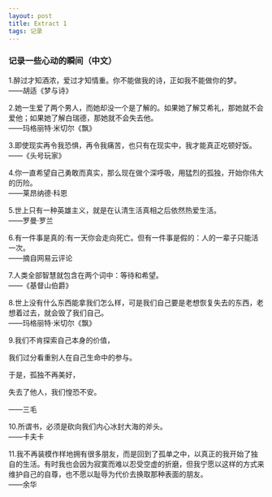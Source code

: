 ```yaml
---
layout: post
title: Extract 1
tags: 记录
---
```


### 记录一些心动的瞬间（中文）

1.醉过才知酒浓，爱过才知情重。你不能做我的诗，正如我不能做你的梦。 <br/>——胡适《梦与诗》

2.她一生爱了两个男人，而她却没一个是了解的。如果她了解艾希礼，那她就不会爱他；如果她了解白瑞德，那她就不会失去他。 <br/>——玛格丽特·米切尔《飘》

3.即使现实再令我恐惧，再令我痛苦，也只有在现实中，我才能真正吃顿好饭。 <br/>——《头号玩家》

4.你一直希望自己勇敢而真实，那么现在做个深呼吸，用猛烈的孤独，开始你伟大的历险。 <br/>——莱昂纳德·科恩

5.世上只有一种英雄主义，就是在认清生活真相之后依然热爱生活。 <br/>——罗曼·罗兰

6.有一件事是真的:有一天你会走向死亡。但有一件事是假的：人的一辈子只能活一次。 <br/>——摘自网易云评论

7.人类全部智慧就包含在两个词中：等待和希望。 <br/>——《基督山伯爵》

8.世上没有什么东西能拿我们怎么样，可是我们自己要是老想恢复失去的东西，老想着过去，就会毁了我们自己。 <br/>——玛格丽特·米切尔《飘》

9.我们不肯探索自己本身的价值，

我们过分看重别人在自己生命中的参与。

于是，孤独不再美好，

失去了他人，我们惶恐不安。 

——三毛

10.所谓书，必须是砍向我们内心冰封大海的斧头。 <br/>——卡夫卡

11.我不再装模作样地拥有很多朋友，而是回到了孤单之中，以真正的我开始了独自的生活。有时我也会因为寂寞而难以忍受空虚的折磨，但我宁愿以这样的方式来维护自己的自尊，也不愿以耻辱为代价去换取那种表面的朋友。 <br/>——余华

